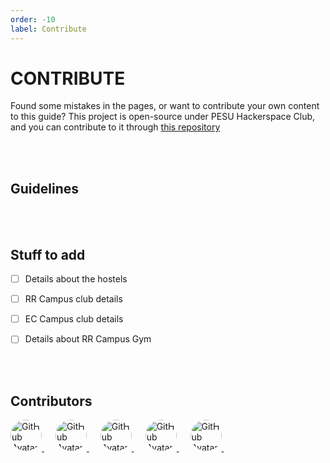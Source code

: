```yaml
---
order: -10
label: Contribute
---
```


# CONTRIBUTE
Found some mistakes in the pages, or want to contribute your own content to this guide? This project is open-source under PESU Hackerspace Club, and you can contribute to it through [this repository](https://github.com/HackerSpace-PESU/pesu-for-dummies)

<br><br>

## Guidelines


<br><br>

## Stuff to add

* [ ] Details about the hostels

* [ ] RR Campus club details

* [ ] EC Campus club details

* [ ] Details about RR Campus Gym

<br><br>

## Contributors
<a href="https://github.com/silicoflare">
    <img src="https://avatars.githubusercontent.com/u/100959814?v=4" alt="GitHub Avatar" width="50" height="50" style="border-radius: 50%">
</a>&emsp;

<a href="https://github.com/Icarus131">
    <img src="https://avatars.githubusercontent.com/u/46900041?v=4" alt="GitHub Avatar" width="50" height="50" style="border-radius: 50%">
</a>&emsp;

<a href="https://github.com/kanishka-sahoo">
    <img src="https://avatars.githubusercontent.com/u/115538551?v=4" alt="GitHub Avatar" width="50" height="50" style="border-radius: 50%">
</a>&emsp;

<a href="https://github.com/aditeyabaral">
    <img src="https://avatars.githubusercontent.com/u/33230959?v=4" alt="GitHub Avatar" width="50" height="50" style="border-radius: 50%">
</a>&emsp;

<a href="https://github.com/T-JAIWANTH">
    <img src="https://avatars.githubusercontent.com/u/127310142?v=4" alt="GitHub Avatar" width="50" height="50" style="border-radius: 50%">
</a>&emsp;

